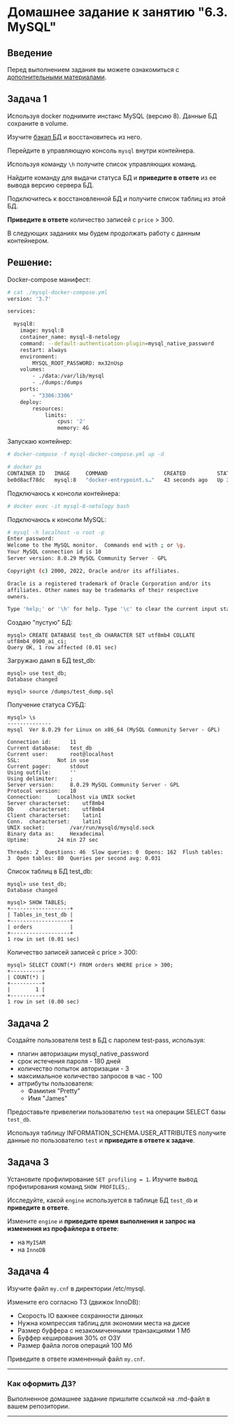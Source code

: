 # Домашнее задание к занятию "6.3. MySQL"

## Введение

Перед выполнением задания вы можете ознакомиться с 
[дополнительными материалами](https://github.com/netology-code/virt-homeworks/tree/master/additional/README.md).

## Задача 1

Используя docker поднимите инстанс MySQL (версию 8). Данные БД сохраните в volume.  


Изучите [бэкап БД](https://github.com/netology-code/virt-homeworks/tree/master/06-db-03-mysql/test_data) и 
восстановитесь из него.

Перейдите в управляющую консоль `mysql` внутри контейнера.

Используя команду `\h` получите список управляющих команд.

Найдите команду для выдачи статуса БД и **приведите в ответе** из ее вывода версию сервера БД.

Подключитесь к восстановленной БД и получите список таблиц из этой БД.

**Приведите в ответе** количество записей с `price` > 300.

В следующих заданиях мы будем продолжать работу с данным контейнером.


## Решение:  


Docker-compose манифест:  

```bash
# cat ./mysql-docker-compose.yml 
version: '3.7'

services:

  mysql8:
    image: mysql:8
    container_name: mysql-8-netology
    command: --default-authentication-plugin=mysql_native_password
    restart: always
    environment:
        MYSQL_ROOT_PASSWORD: mx32nUsp
    volumes:
        - ./data:/var/lib/mysql
        - ./dumps:/dumps
    ports:
        - "3306:3306"
    deploy:
        resources:
            limits:
                cpus: '2'
                memory: 4G
```

Запускаю контейнер:  
```bash
# docker-compose -f mysql-docker-compose.yml up -d

# docker ps
CONTAINER ID   IMAGE     COMMAND                  CREATED          STATUS          PORTS                                                  NAMES
be0d8acf78dc   mysql:8   "docker-entrypoint.s…"   43 seconds ago   Up 38 seconds   0.0.0.0:3306->3306/tcp, :::3306->3306/tcp, 33060/tcp   mysql-8-netology

```

Подключаюсь к консоли контейнера:  
```bash
# docker exec -it mysql-8-netology bash
```
Подключаюсь к консоли MySQL:  
```bash
# mysql -h localhost -u root -p
Enter password: 
Welcome to the MySQL monitor.  Commands end with ; or \g.
Your MySQL connection id is 10
Server version: 8.0.29 MySQL Community Server - GPL

Copyright (c) 2000, 2022, Oracle and/or its affiliates.

Oracle is a registered trademark of Oracle Corporation and/or its
affiliates. Other names may be trademarks of their respective
owners.

Type 'help;' or '\h' for help. Type '\c' to clear the current input statement.

```

Создаю "пустую" БД:  
```
mysql> CREATE DATABASE test_db CHARACTER SET utf8mb4 COLLATE utf8mb4_0900_ai_ci;
Query OK, 1 row affected (0.01 sec)
```

Загружаю дамп в БД test_db:
```
mysql> use test_db;
Database changed

mysql> source /dumps/test_dump.sql
```

Получение статуса СУБД:  
```
mysql> \s
--------------
mysql  Ver 8.0.29 for Linux on x86_64 (MySQL Community Server - GPL)

Connection id:		11
Current database:	test_db
Current user:		root@localhost
SSL:			Not in use
Current pager:		stdout
Using outfile:		''
Using delimiter:	;
Server version:		8.0.29 MySQL Community Server - GPL
Protocol version:	10
Connection:		Localhost via UNIX socket
Server characterset:	utf8mb4
Db     characterset:	utf8mb4
Client characterset:	latin1
Conn.  characterset:	latin1
UNIX socket:		/var/run/mysqld/mysqld.sock
Binary data as:		Hexadecimal
Uptime:			24 min 27 sec

Threads: 2  Questions: 46  Slow queries: 0  Opens: 162  Flush tables: 3  Open tables: 80  Queries per second avg: 0.031
```

Список таблиц в БД test_db:  
```
mysql> use test_db;
Database changed

mysql> SHOW TABLES;
+-------------------+
| Tables_in_test_db |
+-------------------+
| orders            |
+-------------------+
1 row in set (0.01 sec)

```

Количество записей  записей с price > 300:  
```
mysql> SELECT COUNT(*) FROM orders WHERE price > 300;
+----------+
| COUNT(*) |
+----------+
|        1 |
+----------+
1 row in set (0.00 sec)

```

## Задача 2

Создайте пользователя test в БД c паролем test-pass, используя:
- плагин авторизации mysql_native_password
- срок истечения пароля - 180 дней 
- количество попыток авторизации - 3 
- максимальное количество запросов в час - 100
- аттрибуты пользователя:
    - Фамилия "Pretty"
    - Имя "James"

Предоставьте привелегии пользователю `test` на операции SELECT базы `test_db`.
    
Используя таблицу INFORMATION_SCHEMA.USER_ATTRIBUTES получите данные по пользователю `test` и 
**приведите в ответе к задаче**.

## Задача 3

Установите профилирование `SET profiling = 1`.
Изучите вывод профилирования команд `SHOW PROFILES;`.

Исследуйте, какой `engine` используется в таблице БД `test_db` и **приведите в ответе**.

Измените `engine` и **приведите время выполнения и запрос на изменения из профайлера в ответе**:
- на `MyISAM`
- на `InnoDB`

## Задача 4 

Изучите файл `my.cnf` в директории /etc/mysql.

Измените его согласно ТЗ (движок InnoDB):
- Скорость IO важнее сохранности данных
- Нужна компрессия таблиц для экономии места на диске
- Размер буффера с незакомиченными транзакциями 1 Мб
- Буффер кеширования 30% от ОЗУ
- Размер файла логов операций 100 Мб

Приведите в ответе измененный файл `my.cnf`.

---

### Как оформить ДЗ?

Выполненное домашнее задание пришлите ссылкой на .md-файл в вашем репозитории.

---
